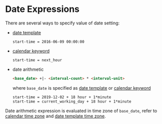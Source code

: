 # Date Expressions

There are several ways to specify value of date setting:

* [date template](./date-format.md)

    ```ls
    start-time = 2016-06-09 00:00:00
    ```

* [calendar keyword](./calendar.md#keywords)

    ```ls
    start-time = next_hour
    ```

* date arithmetic

    ```html
    <base_date> +|- <interval-count> * <interval-unit>
    ```
 
    where `base_date` is specified as [date template](./date-format.md) or [calendar keyword](./calendar.md#keywords)
  
    ```ls
    start-time = 2019-12-02 + 18 hour + 1*minute
    start-time = current_working_day + 18 hour + 1*minute
    ```

Date arithmetic expression is evaluated in time zone of `base_date`, refer to [calendar time zone](./calendar.md#time-zone) and [date template time zone](./date-format.md#time-zone).

